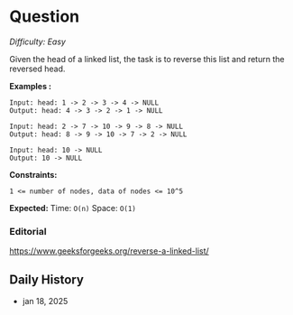 # Question 

_Difficulty: Easy_

Given the head of a linked list, the task is to reverse this list and return the reversed head.

**Examples :**
```
Input: head: 1 -> 2 -> 3 -> 4 -> NULL
Output: head: 4 -> 3 -> 2 -> 1 -> NULL

Input: head: 2 -> 7 -> 10 -> 9 -> 8 -> NULL
Output: head: 8 -> 9 -> 10 -> 7 -> 2 -> NULL

Input: head: 10 -> NULL
Output: 10 -> NULL
```

**Constraints:**
```
1 <= number of nodes, data of nodes <= 10^5
```

**Expected:**
Time: `O(n)`
Space: `O(1)`

### Editorial
https://www.geeksforgeeks.org/reverse-a-linked-list/

## Daily History
- jan 18, 2025
